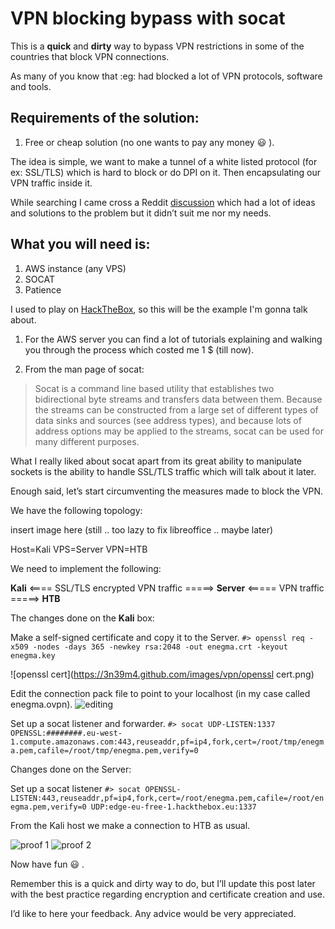 # __VPN blocking bypass with socat__

This is a **quick** and __dirty__ way to bypass VPN restrictions in some of the countries that block VPN connections.

As many of you know that :eg: had blocked a lot of VPN protocols, software and tools.

## Requirements of the solution:

1. Free or cheap solution (no one wants to pay any money :smiley: ).


The idea is simple, we want to make a tunnel of a white listed protocol (for ex: SSL/TLS) which is hard to block or do DPI on it. Then encapsulating our VPN traffic inside it.

While searching I came cross a Reddit [discussion](https://redd.it/73zc61) which had a lot of ideas and solutions to the problem but it didn’t suit me nor my needs.

## What you will need is:

1. AWS instance (any VPS)
2. SOCAT
3. Patience


I used to play on [HackTheBox](https://www.hackthebox.eu/), so this will be the example I'm gonna talk about.

1. For the AWS server you can find a lot of tutorials explaining and walking you through the process which costed me 1 $ (till now).

2. From the man page of socat:

> Socat is a command line based utility that establishes two bidirectional byte streams and transfers data between them. Because the streams can be constructed from a large set of different types of data sinks and sources (see address types), and because lots of address options may be applied to the streams, socat can be used for many different purposes.

What I really liked about socat apart from its great ability to manipulate sockets is the ability to handle SSL/TLS traffic which will talk about it later.


Enough said, let’s start circumventing the measures made to block the VPN.

We have the following topology:

insert image here (still .. too lazy to fix libreoffice .. maybe later)

Host=Kali
VPS=Server
VPN=HTB

We need to implement the following:

__Kali__ <==== SSL/TLS encrypted VPN traffic =====> __Server__ <===== VPN traffic =====> __HTB__

The changes done on the __Kali__ box:

Make a self-signed certificate and copy it to the Server.
`#> openssl req -x509 -nodes -days 365 -newkey rsa:2048 -out enegma.crt -keyout enegma.key`

![openssl cert](https://3n39m4.github.com/images/vpn/openssl cert.png)

Edit the connection pack file to point to your localhost (in my case called enegma.ovpn).
![editing](https://3n39m4.github.com/images/vpn/enegma.ovpn-edit.png)

Set up a socat listener and forwarder.
`#> socat UDP-LISTEN:1337 OPENSSL:########.eu-west-1.compute.amazonaws.com:443,reuseaddr,pf=ip4,fork,cert=/root/tmp/enegma.pem,cafile=/root/tmp/enegma.pem,verify=0`

Changes done on the Server:

Set up a socat listener
`#> socat OPENSSL-LISTEN:443,reuseaddr,pf=ip4,fork,cert=/root/enegma.pem,cafile=/root/enegma.pem,verify=0 UDP:edge-eu-free-1.hackthebox.eu:1337`

From the Kali host we make a connection to HTB as usual.

![proof 1](https://3n39m4.github.com/images/vpn/proof1-sec.png)
![proof 2](https://3n39m4.github.com/images/vpn/proof2.png)

Now have fun :smiley: .

Remember this is a quick and dirty way to do, but I’ll update this post later with the best practice regarding encryption and certificate creation and use.

I’d like to here your feedback. Any advice would be very appreciated.
